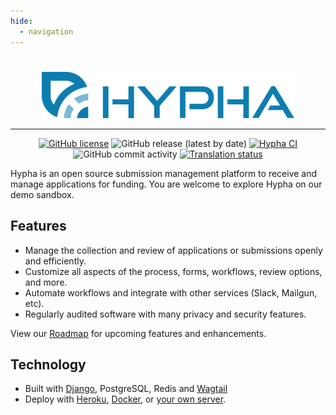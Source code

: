 ```yaml
---
hide:
  - navigation
---
```

# 
<p align='center'>
  <img src="/assets/hypha-logo.png" alt="Hypha Logo" width="80%" />
</p>

---

<p align="center">
    <a href="https://github.com/HyphaApp/hypha/blob/main/LICENSE"><img src="https://img.shields.io/github/license/HyphaApp/hypha" alt="GitHub license"></a>
    <img src="https://img.shields.io/github/v/release/HyphaApp/hypha" alt="GitHub release (latest by date)">
    <a href="https://github.com/github/docs/actions/workflows/main.yml"><img src="https://github.com/HyphaApp/hypha/actions/workflows/hypha-ci.yml/badge.svg" alt="Hypha CI"></a>
    <img src="https://img.shields.io/github/commit-activity/m/HyphaApp/hypha" alt="GitHub commit activity">
    <a href="https://hosted.weblate.org/engage/hypha/"><img src="https://hosted.weblate.org/widgets/hypha/-/svg-badge.svg" alt="Translation status"></a>
</p>

Hypha is an open source submission management platform to receive and manage applications for funding. You are welcome to explore Hypha on our demo sandbox.

## Features

* Manage the collection and review of applications or submissions openly and efficiently.
* Customize all aspects of the process, forms, workflows, review options, and more.
* Automate workflows and integrate with other services (Slack, Mailgun, etc).
* Regularly audited software with many privacy and security features.

View our [Roadmap](https://github.com/HyphaApp/hypha/wiki/Roadmap) for upcoming features and enhancements.

## Technology

* Built with [Django](https://www.djangoproject.com/), PostgreSQL, Redis and [Wagtail](https://wagtail.io/)
* Deploy with [Heroku](https://docs.hypha.app/deployment/heroku), [Docker](https://docs.hypha.app/deployment/docker), or [your own server](https://docs.hypha.app/deployment/stand-alone).
